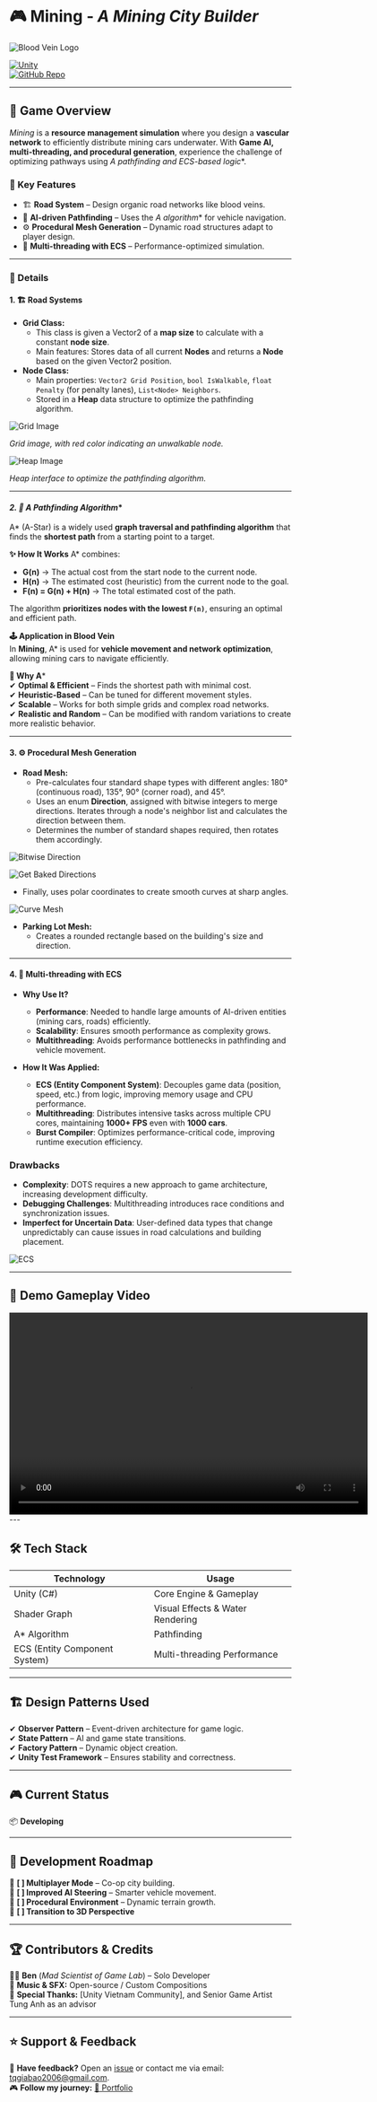 # 🎮 Mining - *A Mining City Builder*

![Blood Vein Logo](https://github.com/tqgiabao2006/Blood-vein/blob/main/ReadMe/MiningLogo.png?raw=true)

[![Unity](https://img.shields.io/badge/Made_with-Unity-000?logo=unity&style=for-the-badge)](https://unity.com/)  
[![GitHub Repo](https://img.shields.io/badge/View_on-GitHub-blue?style=for-the-badge&logo=github)](https://github.com/tqgiabao2006/Blood-vein)

---

## 🚀 Game Overview  
*Mining* is a **resource management simulation** where you design a **vascular network** to efficiently distribute mining cars underwater. With **Game AI, multi-threading, and procedural generation**, experience the challenge of optimizing pathways using **A* pathfinding and ECS-based logic**.

### 🎯 Key Features
- 🏗 **Road System** – Design organic road networks like blood veins.  
- 🤖 **AI-driven Pathfinding** – Uses the **A* algorithm** for vehicle navigation.  
- ⚙️ **Procedural Mesh Generation** – Dynamic road structures adapt to player design.  
- 🔀 **Multi-threading with ECS** – Performance-optimized simulation.  
---

### 📌 Details

#### **1. 🏗 Road Systems**
- **Grid Class:**
  - This class is given a Vector2 of a **map size** to calculate with a constant **node size**.
  - Main features: Stores data of all current **Nodes** and returns a **Node** based on the given Vector2 position.
- **Node Class:**
  - Main properties: `Vector2 Grid Position`, `bool IsWalkable`, `float Penalty` (for penalty lanes), `List<Node> Neighbors`.
  - Stored in a **Heap** data structure to optimize the pathfinding algorithm.

![Grid Image](https://github.com/tqgiabao2006/Blood-vein/raw/main/ReadMe/BloodVein_Grid.png)

*Grid image, with red color indicating an unwalkable node.*

![Heap Image](https://github.com/tqgiabao2006/Blood-vein/raw/main/ReadMe/Heap.png)

*Heap interface to optimize the pathfinding algorithm.*
 
---

#### **2. 🤖 A* Pathfinding Algorithm**
A* (A-Star) is a widely used **graph traversal and pathfinding algorithm** that finds the **shortest path** from a starting point to a target.

**✨ How It Works**
A* combines:
- **G(n)** → The actual cost from the start node to the current node.
- **H(n)** → The estimated cost (heuristic) from the current node to the goal.
- **F(n) = G(n) + H(n)** → The total estimated cost of the path.

The algorithm **prioritizes nodes with the lowest `F(n)`**, ensuring an optimal and efficient path.  

**🕹 Application in Blood Vein**  
In **Mining**, A* is used for **vehicle movement and network optimization**, allowing mining cars to navigate efficiently.

**📌 Why A***  
✔ **Optimal & Efficient** – Finds the shortest path with minimal cost.  
✔ **Heuristic-Based** – Can be tuned for different movement styles.  
✔ **Scalable** – Works for both simple grids and complex road networks.  
✔ **Realistic and Random** – Can be modified with random variations to create more realistic behavior.  

---

#### **3. ⚙️ Procedural Mesh Generation**
- **Road Mesh:**
  - Pre-calculates four standard shape types with different angles: 180° (continuous road), 135°, 90° (corner road), and 45°.
  - Uses an enum **Direction**, assigned with bitwise integers to merge directions. Iterates through a node's neighbor list and calculates the direction between them.
  - Determines the number of standard shapes required, then rotates them accordingly.

![Bitwise Direction](https://github.com/tqgiabao2006/Blood-vein/raw/main/ReadMe/Enum%20Direction.png)

![Get Baked Directions](https://github.com/tqgiabao2006/Blood-vein/raw/main/ReadMe/Get%20direction.png)

  - Finally, uses polar coordinates to create smooth curves at sharp angles.

![Curve Mesh](https://github.com/tqgiabao2006/Blood-vein/raw/main/ReadMe/Smooth%20curve.png)

- **Parking Lot Mesh:**
  - Creates a rounded rectangle based on the building's size and direction.

---

#### **4. 🔀 Multi-threading with ECS**
- **Why Use It?**
  - **Performance**: Needed to handle large amounts of AI-driven entities (mining cars, roads) efficiently.
  - **Scalability**: Ensures smooth performance as complexity grows.
  - **Multithreading**: Avoids performance bottlenecks in pathfinding and vehicle movement.

- **How It Was Applied:**
  - **ECS (Entity Component System)**: Decouples game data (position, speed, etc.) from logic, improving memory usage and CPU performance.
  - **Multithreading**: Distributes intensive tasks across multiple CPU cores, maintaining **1000+ FPS** even with **1000 cars**.
  - **Burst Compiler**: Optimizes performance-critical code, improving runtime execution efficiency.

### **Drawbacks**
- **Complexity**: DOTS requires a new approach to game architecture, increasing development difficulty.
- **Debugging Challenges**: Multithreading introduces race conditions and synchronization issues.
- **Imperfect for Uncertain Data**: User-defined data types that change unpredictably can cause issues in road calculations and building placement.

![ECS](https://github.com/tqgiabao2006/Blood-vein/raw/main/ReadMe/ECS.png)

---
## 🎥 Demo Gameplay Video
<video width="640" height="360" autoplay controls>
  <source src="https://github.com/tqgiabao2006/Blood-vein/raw/main/ReadMe/BloodVein_GamePlay.mp4" type="video/mp4">
  Your browser does not support the video tag.
</video>
---

## 🛠 Tech Stack  
| **Technology**   | **Usage**  |  
|-----------------|-----------|  
| Unity (C#) | Core Engine & Gameplay |  
| Shader Graph | Visual Effects & Water Rendering |  
| A* Algorithm | Pathfinding |  
| ECS (Entity Component System) | Multi-threading Performance |  

---

## 🏗 Design Patterns Used  
✔ **Observer Pattern** – Event-driven architecture for game logic.  
✔ **State Pattern** – AI and game state transitions.  
✔ **Factory Pattern** – Dynamic object creation.  
✔ **Unity Test Framework** – Ensures stability and correctness.  

---

## 🎮 Current Status  
📦 **Developing**

---

## 🚧 Development Roadmap  
🔹 **[ ] Multiplayer Mode** – Co-op city building.  
🔹 **[ ] Improved AI Steering** – Smarter vehicle movement.  
🔹 **[ ] Procedural Environment** – Dynamic terrain growth.  
🔹 **[ ] Transition to 3D Perspective**  

---

## 🏆 Contributors & Credits  
👨‍💻 **Ben** (*Mad Scientist of Game Lab*) – Solo Developer  
🎵 **Music & SFX:** Open-source / Custom Compositions  
📖 **Special Thanks:** [Unity Vietnam Community], and Senior Game Artist Tung Anh as an advisor  

---

## ⭐ Support & Feedback  
💬 **Have feedback?** Open an [issue](https://github.com/tqgiabao2006/blood-vein/issues) or contact me via email: tqgiabao2006@gmail.com.  
🎮 **Follow my journey:** [🔗 Portfolio](https://your-portfolio-link.com)  
